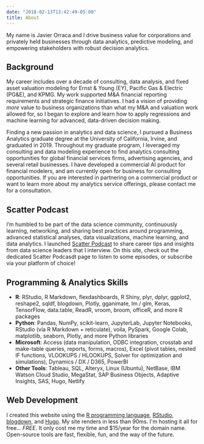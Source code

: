 ```yaml
---
date: "2018-02-13T13:42:49-05:00"
title: About
---
```


My name is Javier Orraca and I drive business value for corporations and privately held businesses through data analytics, predictive modeling, and empowering stakeholders with robust decision analytics.

## Background

My career includes over a decade of consulting, data analysis, and fixed asset valuation modeling for Ernst & Young (EY), Pacific Gas & Electric (PG&E), and KPMG. My work supported M&A financial reporting requirements and strategic finance initiatives. I had a vision of providing _more_ value to business organizations than what my M&A and valuation work allowed for, so I began to explore and learn how to apply regressions and machine learning for advanced, data-driven decision making.

Finding a new passion in analytics and data science, I pursued a Business Analytics graduate degree at the University of California, Irvine, and graduated in 2019. Throughout my graduate program, I leveraged my consulting and data modeling experience to find analytics consulting opportunities for global financial services firms, advertising agencies, and several retail businesses. I have developed a commercial AI product for financial modelers, and am currently open for business for consulting opportunities. If you are interested in partnering on a commercial product or want to learn more about my analytics service offerings, please contact me for a consultation.

## Scatter Podcast

I’m humbled to be part of the data science community, continuously learning, networking, and sharing best practices around programming, advanced statistical analyses, data visualizations, machine learning, and data analytics. I launched [Scatter Podcast](https://soundcloud.com/scatterpodcast) to share career tips and insights from data science leaders that I interview. On this site, check out the dedicated Scatter Podcasdt page to listen to some episodes, or subscribe via your platform of choice!

## Programming & Analytics Skills

* **R**: RStudio, R Markdown, flexdashboards, R Shiny, plyr, dplyr, ggplot2, reshape2, sqldf, blogdown, Plotly, gganimate, lm / glm, Keras, TensorFlow, data.table, ReadR, vroom, broom, officeR, and more R packages
* **Python**: Pandas, NumPy, scikit-learn, JupyterLab, Jupyter Notebooks, RStudio (via R Markdown + reticulate), voila, PySpark, Google Colab, matplotlib, seaborn, Plotly, and more Python libraries
* **Microsoft**: Access (data manipulation, ODBC integration, crosstab and make-table queries, reports, forms, macros), Excel (pivot tables, nested IF functions, VLOOKUPS / HLOOKUPS, Solver for optimization and simulations), Dynamics / DX / D365, PowerBI
* **Other Tools**: Tableau, SQL, Alteryx, Linux (Ubuntu), NetBase, IBM Watson Cloud Studio, MegaStat, SAP Business Objects, Adaptive Insights, SAS, Hugo, Netlify

## Web Development

I created this website using the [R programming language](https://www.r-project.org/), [RStudio](https://www.rstudio.com/), [blogdown](https://bookdown.org/yihui/blogdown/), and [Hugo](https://gohugo.io/). My site renders in less than 90ms. I'm hosting it all for free... _FREE_. It only cost me my time and $15/year for the domain name. Open-source tools are fast, flexible, fun, and the way of the future.